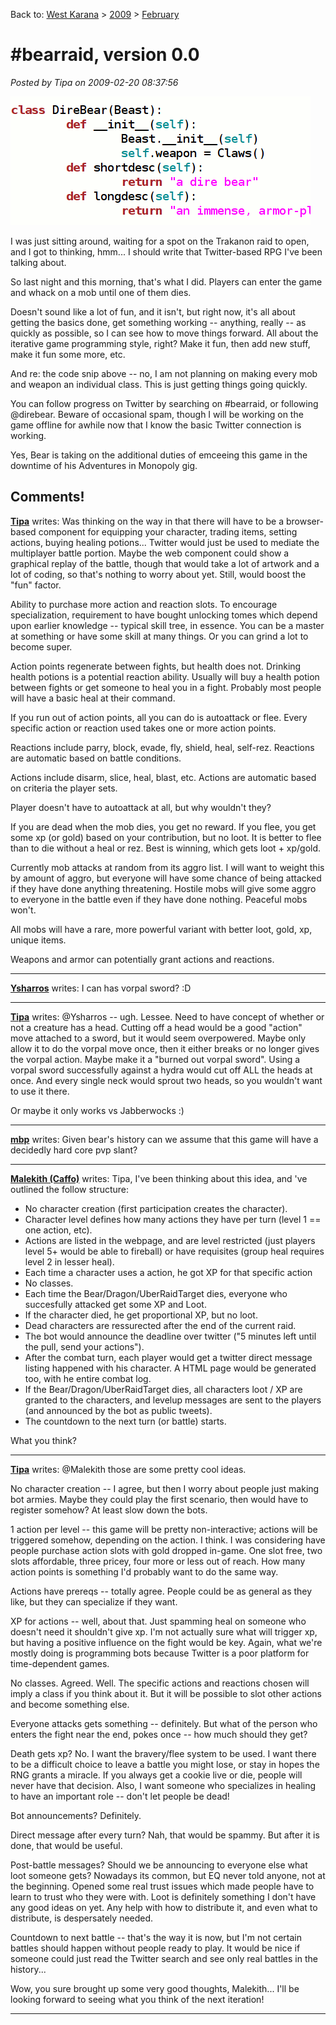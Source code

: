 Back to: [West Karana](/posts/westkarana.md) > [2009](/posts/2009/westkarana.md) > [February](./westkarana.md)
# #bearraid, version 0.0

*Posted by Tipa on 2009-02-20 08:37:56*

![](../../../uploads/2009/02/bear.gif "bear")

I was just sitting around, waiting for a spot on the Trakanon raid to open, and I got to thinking, hmm... I should write that Twitter-based RPG I've been talking about.

So last night and this morning, that's what I did. Players can enter the game and whack on a mob until one of them dies.

Doesn't sound like a lot of fun, and it isn't, but right now, it's all about getting the basics done, get something working -- anything, really -- as quickly as possible, so I can see how to move things forward. All about the iterative game programming style, right? Make it fun, then add new stuff, make it fun some more, etc.

And re: the code snip above -- no, I am not planning on making every mob and weapon an individual class. This is just getting things going quickly.

You can follow progress on Twitter by searching on #bearraid, or following @direbear. Beware of occasional spam, though I will be working on the game offline for awhile now that I know the basic Twitter connection is working.

Yes, Bear is taking on the additional duties of emceeing this game in the downtime of his Adventures in Monopoly gig.

## Comments!

**[Tipa](https://chasingdings.com)** writes: Was thinking on the way in that there will have to be a browser-based component for equipping your character, trading items, setting actions, buying healing potions... Twitter would just be used to mediate the multiplayer battle portion. Maybe the web component could show a graphical replay of the battle, though that would take a lot of artwork and a lot of coding, so that's nothing to worry about yet. Still, would boost the "fun" factor.

Ability to purchase more action and reaction slots.
To encourage specialization, requirement to have bought unlocking tomes which depend upon earlier knowledge -- typical skill tree, in essence. You can be a master at something or have some skill at many things. Or you can grind a lot to become super.

Action points regenerate between fights, but health does not. Drinking health potions is a potential reaction ability. Usually will buy a health potion between fights or get someone to heal you in a fight. Probably most people will have a basic heal at their command.

If you run out of action points, all you can do is autoattack or flee. Every specific action or reaction used takes one or more action points.

Reactions include parry, block, evade, fly, shield, heal, self-rez. Reactions are automatic based on battle conditions.

Actions include disarm, slice, heal, blast, etc. Actions are automatic based on criteria the player sets.

Player doesn't have to autoattack at all, but why wouldn't they?

If you are dead when the mob dies, you get no reward. If you flee, you get some xp (or gold) based on your contribution, but no loot. It is better to flee than to die without a heal or rez. Best is winning, which gets loot + xp/gold.

Currently mob attacks at random from its aggro list. I will want to weight this by amount of aggro, but everyone will have some chance of being attacked if they have done anything threatening. Hostile mobs will give some aggro to everyone in the battle even if they have done nothing. Peaceful mobs won't.

All mobs will have a rare, more powerful variant with better loot, gold, xp, unique items.

Weapons and armor can potentially grant actions and reactions.

---

**[Ysharros](http://stylishcorpse.wordpress.com)** writes: I can has vorpal sword? :D

---

**[Tipa](https://chasingdings.com)** writes: @Ysharros -- ugh. Lessee. Need to have concept of whether or not a creature has a head. Cutting off a head would be a good "action" move attached to a sword, but it would seem overpowered. Maybe only allow it to do the vorpal move once, then it either breaks or no longer gives the vorpal action. Maybe make it a "burned out vorpal sword". Using a vorpal sword successfully against a hydra would cut off ALL the heads at once. And every single neck would sprout two heads, so you wouldn't want to use it there.

Or maybe it only works vs Jabberwocks :)

---

**[mbp](http://mindbendingpuzzles.blogspot,com)** writes: Given bear's history can we assume that this game will have a decidedly hard core pvp slant?

---

**[Malekith (Caffo)](http://caffo.chaosnet.org/)** writes: Tipa, I've been thinking about this idea, and 've outlined the follow structure:

- No character creation (first participation creates the character).
- Character level defines how many actions they have per turn (level 1 == one action, etc).
- Actions are listed in the webpage, and are level restricted (just players level 5+ would be able to fireball) or have requisites (group heal requires level 2 in lesser heal).
- Each time a character uses a action, he got XP for that specific action
- No classes.
- Each time the Bear/Dragon/UberRaidTarget dies, everyone who succesfully attacked get some XP and Loot.
- If the character died, he get proportional XP, but no loot.
- Dead characters are ressurected after the end of the current raid.
- The bot would announce the deadline over twitter ("5 minutes left until the pull, send your actions").
- After the combat turn, each player would get a twitter direct message listing happened with his character. A HTML page would be generated too, with he entire combat log.
- If the Bear/Dragon/UberRaidTarget dies, all characters loot / XP are granted to the characters, and levelup messages are sent to the players (and announced by the bot as public tweets).
- The countdown to the next turn (or battle) starts.

What you think?

---

**[Tipa](https://chasingdings.com)** writes: @Malekith those are some pretty cool ideas.

No character creation -- I agree, but then I worry about people just making bot armies. Maybe they could play the first scenario, then would have to register somehow? At least slow down the bots.

1 action per level -- this game will be pretty non-interactive; actions will be triggered somehow, depending on the action. I think. I was considering have people purchase action slots with gold dropped in-game. One slot free, two slots affordable, three pricey, four more or less out of reach. How many action points is something I'd probably want to do the same way.

Actions have prereqs -- totally agree. People could be as general as they like, but they can specialize if they want.

XP for actions -- well, about that. Just spamming heal on someone who doesn't need it shouldn't give xp. I'm not actually sure what will trigger xp, but having a positive influence on the fight would be key. Again, what we're mostly doing is programming bots because Twitter is a poor platform for time-dependent games.

No classes. Agreed. Well. The specific actions and reactions chosen will imply a class if you think about it. But it will be possible to slot other actions and become something else.

Everyone attacks gets something -- definitely. But what of the person who enters the fight near the end, pokes once -- how much should they get?

Death gets xp? No. I want the bravery/flee system to be used. I want there to be a difficult choice to leave a battle you might lose, or stay in hopes the RNG grants a miracle. If you always get a cookie live or die, people will never have that decision. Also, I want someone who specializes in healing to have an important role -- don't let people be dead!

Bot announcements? Definitely.

Direct message after every turn? Nah, that would be spammy. But after it is done, that would be useful.

Post-battle messages? Should we be announcing to everyone else what loot someone gets? Nowadays its common, but EQ never told anyone, not at the beginning. Opened some real trust issues which made people have to learn to trust who they were with. Loot is definitely something I don't have any good ideas on yet. Any help with how to distribute it, and even what to distribute, is despersately needed.

Countdown to next battle -- that's the way it is now, but I'm not certain battles should happen without people ready to play. It would be nice if someone could just read the Twitter search and see only real battles in the history...

Wow, you sure brought up some very good thoughts, Malekith... I'll be looking forward to seeing what you think of the next iteration!

---

